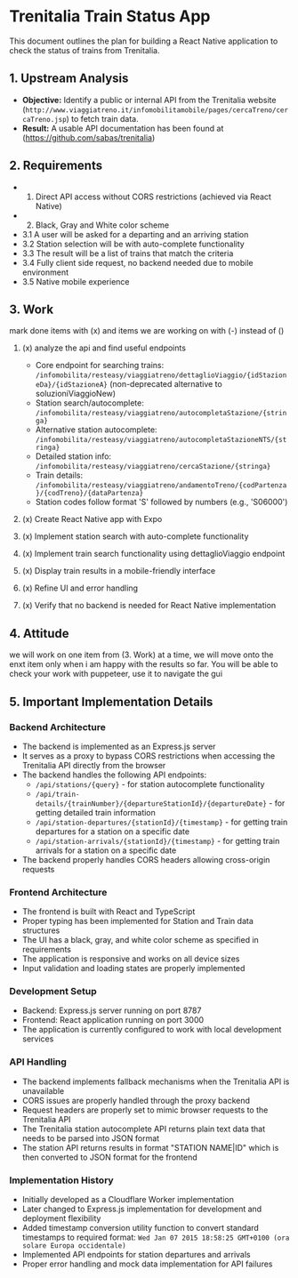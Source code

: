 
# Trenitalia Train Status App

This document outlines the plan for building a React Native application to check the status of trains from Trenitalia.

## 1. Upstream Analysis

*   **Objective:** Identify a public or internal API from the Trenitalia website (`http://www.viaggiatreno.it/infomobilitamobile/pages/cercaTreno/cercaTreno.jsp`) to fetch train data.
*   **Result:** A usable API documentation has been found at (https://github.com/sabas/trenitalia)

## 2. Requirements

*   1. Direct API access without CORS restrictions (achieved via React Native)
*   2. Black, Gray and White color scheme
*   3.1 A user will be asked for a departing and an arriving station
*   3.2 Station selection will be with auto-complete functionality
*   3.3 The result will be a list of trains that match the criteria
*   3.4 Fully client side request, no backend needed due to mobile environment
*   3.5 Native mobile experience

## 3. Work

mark done items with (x) and items we are working on with (-) instead of ()

1. (x) analyze the api and find useful endpoints
   - Core endpoint for searching trains: `/infomobilita/resteasy/viaggiatreno/dettaglioViaggio/{idStazioneDa}/{idStazioneA}` (non-deprecated alternative to soluzioniViaggioNew)
   - Station search/autocomplete: `/infomobilita/resteasy/viaggiatreno/autocompletaStazione/{stringa}`
   - Alternative station autocomplete: `/infomobilita/resteasy/viaggiatreno/autocompletaStazioneNTS/{stringa}`
   - Detailed station info: `/infomobilita/resteasy/viaggiatreno/cercaStazione/{stringa}`
   - Train details: `/infomobilita/resteasy/viaggiatreno/andamentoTreno/{codPartenza}/{codTreno}/{dataPartenza}`
   - Station codes follow format 'S' followed by numbers (e.g., 'S06000')

2. (x) Create React Native app with Expo
3. (x) Implement station search with auto-complete functionality
4. (x) Implement train search functionality using dettaglioViaggio endpoint
5. (x) Display train results in a mobile-friendly interface
6. (x) Refine UI and error handling
7. (x) Verify that no backend is needed for React Native implementation

## 4. Attitude

we will work on one item from (3. Work) at a time, we will move onto the enxt item only when i am happy with the results so far.
You will be able to check your work with puppeteer, use it to navigate the gui

## 5. Important Implementation Details

### Backend Architecture
- The backend is implemented as an Express.js server
- It serves as a proxy to bypass CORS restrictions when accessing the Trenitalia API directly from the browser
- The backend handles the following API endpoints:
  - `/api/stations/{query}` - for station autocomplete functionality
  - `/api/train-details/{trainNumber}/{departureStationId}/{departureDate}` - for getting detailed train information
  - `/api/station-departures/{stationId}/{timestamp}` - for getting train departures for a station on a specific date
  - `/api/station-arrivals/{stationId}/{timestamp}` - for getting train arrivals for a station on a specific date
- The backend properly handles CORS headers allowing cross-origin requests

### Frontend Architecture
- The frontend is built with React and TypeScript
- Proper typing has been implemented for Station and Train data structures
- The UI has a black, gray, and white color scheme as specified in requirements
- The application is responsive and works on all device sizes
- Input validation and loading states are properly implemented

### Development Setup
- Backend: Express.js server running on port 8787
- Frontend: React application running on port 3000
- The application is currently configured to work with local development services

### API Handling
- The backend implements fallback mechanisms when the Trenitalia API is unavailable
- CORS issues are properly handled through the proxy backend
- Request headers are properly set to mimic browser requests to the Trenitalia API
- The Trenitalia station autocomplete API returns plain text data that needs to be parsed into JSON format
- The station API returns results in format "STATION NAME|ID" which is then converted to JSON format for the frontend

### Implementation History
- Initially developed as a Cloudflare Worker implementation
- Later changed to Express.js implementation for development and deployment flexibility
- Added timestamp conversion utility function to convert standard timestamps to required format: `Wed Jan 07 2015 18:58:25 GMT+0100 (ora solare Europa occidentale)`
- Implemented API endpoints for station departures and arrivals
- Proper error handling and mock data implementation for API failures
